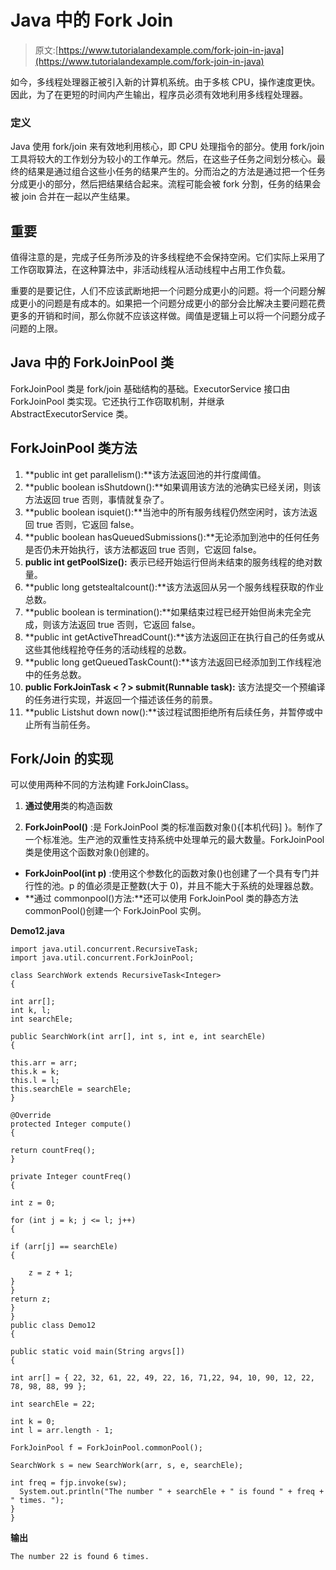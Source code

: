 # Java 中的 Fork Join

> 原文:[https://www.tutorialandexample.com/fork-join-in-java](https://www.tutorialandexample.com/fork-join-in-java)

如今，多线程处理器正被引入新的计算机系统。由于多核 CPU，操作速度更快。因此，为了在更短的时间内产生输出，程序员必须有效地利用多线程处理器。

### 定义

Java 使用 fork/join 来有效地利用核心，即 CPU 处理指令的部分。使用 fork/join 工具将较大的工作划分为较小的工作单元。然后，在这些子任务之间划分核心。最终的结果是通过组合这些小任务的结果产生的。分而治之的方法是通过把一个任务分成更小的部分，然后把结果结合起来。流程可能会被 fork 分割，任务的结果会被 join 合并在一起以产生结果。

## 重要

值得注意的是，完成子任务所涉及的许多线程绝不会保持空闲。它们实际上采用了工作窃取算法，在这种算法中，非活动线程从活动线程中占用工作负载。

重要的是要记住，人们不应该武断地把一个问题分成更小的问题。将一个问题分解成更小的问题是有成本的。如果把一个问题分成更小的部分会比解决主要问题花费更多的开销和时间，那么你就不应该这样做。阈值是逻辑上可以将一个问题分成子问题的上限。

## Java 中的 ForkJoinPool 类

ForkJoinPool 类是 fork/join 基础结构的基础。ExecutorService 接口由 ForkJoinPool 类实现。它还执行工作窃取机制，并继承 AbstractExecutorService 类。

## ForkJoinPool 类方法

1.  **public int get parallelism():**该方法返回池的并行度阈值。
2.  **public boolean isShutdown():**如果调用该方法的池确实已经关闭，则该方法返回 true 否则，事情就复杂了。
3.  **public boolean isquiet():**当池中的所有服务线程仍然空闲时，该方法返回 true 否则，它返回 false。
4.  **public boolean hasQueuedSubmissions():**无论添加到池中的任何任务是否仍未开始执行，该方法都返回 true 否则，它返回 false。
5.  **public int getPoolSize():** 表示已经开始运行但尚未结束的服务线程的绝对数量。
6.  **public long getstealtalcount():**该方法返回从另一个服务线程获取的作业总数。
7.  **public boolean is termination():**如果结束过程已经开始但尚未完全完成，则该方法返回 true 否则，它返回 false。
8.  **public int getActiveThreadCount():**该方法返回正在执行自己的任务或从这些其他线程抢夺任务的活动线程的总数。
9.  **public long getQueuedTaskCount():**该方法返回已经添加到工作线程池中的任务总数。
10.  **public ForkJoinTask <？> submit(Runnable task):** 该方法提交一个预编译的任务进行实现，并返回一个描述该任务的前景。
11.  **public List<Runnable>shut down now():**该过程试图拒绝所有后续任务，并暂停或中止所有当前任务。

## Fork/Join 的实现

可以使用两种不同的方法构建 ForkJoinClass。

1.  **通过使用**类的构造函数

1.  **ForkJoinPool()** :是 ForkJoinPool 类的标准函数对象(){[本机代码] }。制作了一个标准池。生产池的双重性支持系统中处理单元的最大数量。ForkJoinPool 类是使用这个函数对象()创建的。

*   **ForkJoinPool(int p)** :使用这个参数化的函数对象()也创建了一个具有专门并行性的池。p 的值必须是正整数(大于 0)，并且不能大于系统的处理器总数。
*   **通过 commonpool()方法:**还可以使用 ForkJoinPool 类的静态方法 commonPool()创建一个 ForkJoinPool 实例。

**Demo12.java**

```
import java.util.concurrent.RecursiveTask;  
import java.util.concurrent.ForkJoinPool;  

class SearchWork extends RecursiveTask<Integer>   
{  

int arr[];  
int k, l;  
int searchEle;  

public SearchWork(int arr[], int s, int e, int searchEle)  
{  

this.arr = arr;  
this.k = k;  
this.l = l;  
this.searchEle = searchEle;  
}  

@Override  
protected Integer compute()  
{  

return countFreq();  
}  

private Integer countFreq()  
{  

int z = 0;  

for (int j = k; j <= l; j++)   
{  

if (arr[j] == searchEle)   
{  

    z = z + 1;  
}  
}  
return z;  
}  
}  
public class Demo12  
{  

public static void main(String argvs[])  
{  

int arr[] = { 22, 32, 61, 22, 49, 22, 16, 71,22, 94, 10, 90, 12, 22, 78, 98, 88, 99 };  

int searchEle = 22;  

int k = 0;  
int l = arr.length - 1;  

ForkJoinPool f = ForkJoinPool.commonPool();  

SearchWork s = new SearchWork(arr, s, e, searchEle);  

int freq = fjp.invoke(sw);  
  System.out.println("The number " + searchEle + " is found " + freq + " times. ");  
}  
} 
```

**输出**

```
The number 22 is found 6 times.
```